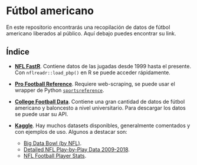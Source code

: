 # Fútbol americano
En este repositorio encontrarás una recopilación de datos de fútbol americano liberados al público. Aquí debajo puedes encontrar su link.

## Índice

- [**NFL FastR**](https://github.com/nflverse/nflfastR). Contiene datos de las jugadas desde 1999 hasta el presente. Con `nflreadr::load_pbp()` en R se puede acceder rápidamente.

- [**Pro Football Reference**](https://www.pro-football-reference.com/). Requiere web-scraping, se puede usar el wrapper de Python [`sportsreference`](https://pypi.org/project/sportsreference/).

- [**College Football Data**](https://collegefootballdata.com/). Contiene una gran cantidad de datos de fútbol americano y baloncesto a nivel universitario. Para descargar los datos se puede usar su API.

- [**Kaggle**](https://www.kaggle.com/). Hay muchos datasets disponibles, generalmente comentados y con ejemplos de uso. Algunos a destacar son:
    - [Big Data Bowl (by NFL)](https://www.kaggle.com/competitions/nfl-big-data-bowl-2023/).
    - [Detailed NFL Play-by-Play Data 2009-2018](https://www.kaggle.com/datasets/maxhorowitz/nflplaybyplay2009to2016).
    - [NFL Football Player Stats](https://www.kaggle.com/datasets/zynicide/nfl-football-player-stats).
